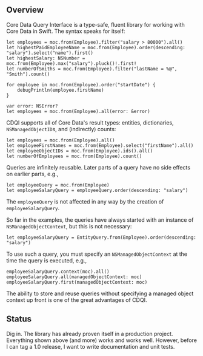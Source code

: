 ## Overview

Core Data Query Interface is a type-safe, fluent library for working with Core Data in Swift. The syntax speaks for itself:

    let employees = moc.from(Employee).filter("salary > 80000").all()
    let highestPaidEmployeeName = moc.from(Employee).order(descending: "salary").select("name").first()
    let highestSalary: NSNumber = moc.from(Employee).max("salary").pluck()!.first!
    let numberOfSmiths = moc.from(Employee).filter("lastName = %@", "Smith").count()

    for employee in moc.from(Employee).order("startDate") {
    	debugPrintln(employee.firstName)
    }

    var error: NSError?
    let employees = moc.from(Employee).all(error: &error)

CDQI supports all of Core Data's result types: entities, dictionaries, `NSManagedObjectID`s, and (indirectly) counts:

    let employees = moc.from(Employee).all()
    let employeeFirstNames = moc.from(Employee).select("firstName").all()
    let employeeObjectIDs = moc.from(Employee).ids().all()
    let numberOfEmployees = moc.from(Employee).count()

Queries are infinitely reusable. Later parts of a query have no side effects on earlier parts, e.g.,

    let employeeQuery = moc.from(Employee)
    let employeeSalaryQuery = employeeQuery.order(descending: "salary")

The `employeeQuery` is not affected in any way by the creation of `employeeSalaryQuery`.

So far in the examples, the queries have always started with an instance of `NSManagedObjectContext`, but this is not necessary:

    let employeeSalaryQuery = EntityQuery.from(Employee).order(descending: "salary")

To use such a query, you must specify an `NSManagedObjectContext` at the time the query is executed, e.g.,

    employeeSalaryQuery.context(moc).all()
    employeeSalaryQuery.all(managedObjectContext: moc)
    employeeSalaryQuery.first(managedObjectContext: moc)

The ability to store and reuse queries without specifying a managed object context up front is one of the great advantages of CDQI.

## Status

Dig in. The library has already proven itself in a production project. Everything shown above (and more) works and works well. However, before I can tag a 1.0 release, I want to write documentation and unit tests.
